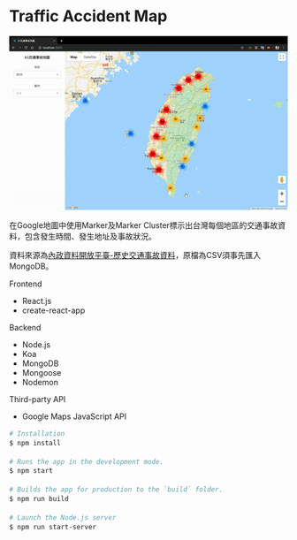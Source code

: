 # Traffic Accident Map

![demo.gif](./demo.gif)

在Google地圖中使用Marker及Marker Cluster標示出台灣每個地區的交通事故資料，包含發生時間、發生地址及事故狀況。

資料來源為[內政資料開放平臺-歷史交通事故資料](https://data.moi.gov.tw/MoiOD/Data/DataDetail.aspx?oid=67781E29-8AAD-46A9-A2C8-C3F339592C27)，原檔為CSV須事先匯入MongoDB。

Frontend
- React.js
- create-react-app

Backend
- Node.js
- Koa
- MongoDB
- Mongoose
- Nodemon

Third-party API
- Google Maps JavaScript API

``` bash
# Installation
$ npm install

# Runs the app in the development mode. 
$ npm start

# Builds the app for production to the `build` folder.  
$ npm run build

# Launch the Node.js server  
$ npm run start-server
```